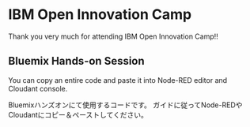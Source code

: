 # IBM Open Innovation Camp
Thank you very much for attending IBM Open Innovation Camp!!

## Bluemix Hands-on Session
You can copy an entire code and paste it into Node-RED editor and Cloudant console. 

Bluemixハンズオンにて使用するコードです。
ガイドに従ってNode-REDやCloudantにコピー＆ペーストしてください。
